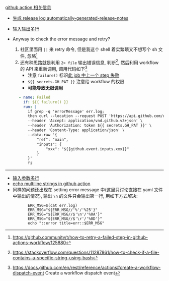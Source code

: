 [github action 相关信息](https://github.com/bxb100/blog/issues/7)

* [生成 release log automatically-generated-release-notes](https://docs.github.com/en/repositories/releasing-projects-on-github/automatically-generated-release-notes)

* [输入输出多行](https://github.com/bxb100/blog/issues/7#issuecomment-1008555105)

* Anyway to check the error message and retry?
	1. 社区里面用 `||` 来 retry 命令, 但是我这个 shell 着实繁琐又不想写个 sh 文件, 忽略[^1]
	2. 还有种思路就是利用 `2> file` 输出错误信息, 判断[^3], 然后利用 workflow 的 API 来重新调用, 调用代码如下[^2]
		* 注意 `failure()` 标识[此 job 中上一个 step 失败](https://docs.github.com/en/actions/learn-github-actions/expressions#failure)
		* `${{ secrets.GH_PAT }}` 注意给 workflow 的权限
		* **可能导致无限调用**
```yaml
      - name: Failed
        if: ${{ failure() }}
        run: |
          if grep -q 'errorMessage' err.log;
          then curl --location --request POST 'https://api.github.com/repos/xxx/xxx/actions/workflows/xxxx/dispatches' \
          --header 'Accept: application/vnd.github.v3+json' \
          --header 'Authorization: token ${{ secrets.GH_PAT }}' \
          --header 'Content-Type: application/json' \
          --data-raw '{
              "ref": "main",
              "inputs": {
                  "xxx": "${{github.event.inputs.xxx}}"
              }
          }'
          fi
```







[^1]: https://github.community/t/how-to-retry-a-failed-step-in-github-actions-workflow/125880
[^2]: https://docs.github.com/en/rest/reference/actions#create-a-workflow-dispatch-event Create a workflow dispatch event
[^3]: https://stackoverflow.com/questions/11287861/how-to-check-if-a-file-contains-a-specific-string-using-bash

---

* [输入参数多行](https://github.community/t/set-output-truncates-multiline-strings/16852)
* [echo multiline strings in github action](https://trstringer.com/github-actions-multiline-strings/)
* 同样的问题还出现在 setting error message 中(这里只讨论直接在 yaml 文件中输出的情况), 输出 `\n` 的文件只会输出第一行, 用如下方式解决: 
```shell
		  ERR_MSG=$(cat err.log)
          ERR_MSG="${ERR_MSG//'%'/'%25'}"
          ERR_MSG="${ERR_MSG//$'\n'/'%0A'}"
          ERR_MSG="${ERR_MSG//$'\r'/'%0D'}"
          echo "::error title=err::$ERR_MSG"
```
